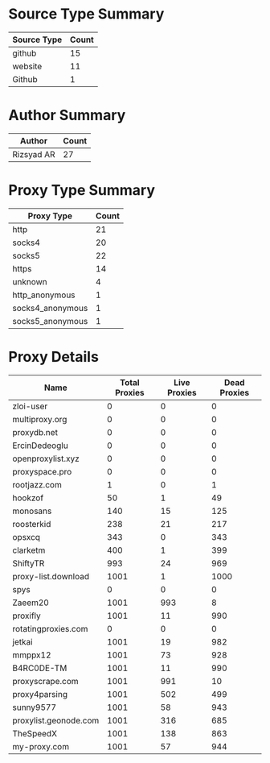 # Source Type Summary

| Source Type | Count |
|-------------|-------|
| github | 15 |
| website | 11 |
| Github | 1 |


# Author Summary

| Author | Count |
|--------|-------|
| Rizsyad AR | 27 |


# Proxy Type Summary

| Proxy Type | Count |
|------------|-------|
| http | 21 |
| socks4 | 20 |
| socks5 | 22 |
| https | 14 |
| unknown | 4 |
| http_anonymous | 1 |
| socks4_anonymous | 1 |
| socks5_anonymous | 1 |


# Proxy Details

| Name | Total Proxies | Live Proxies | Dead Proxies |
|------|---------------|--------------|---------------|
| zloi-user | 0 | 0 | 0 |
| multiproxy.org | 0 | 0 | 0 |
| proxydb.net | 0 | 0 | 0 |
| ErcinDedeoglu | 0 | 0 | 0 |
| openproxylist.xyz | 0 | 0 | 0 |
| proxyspace.pro | 0 | 0 | 0 |
| rootjazz.com | 1 | 0 | 1 |
| hookzof | 50 | 1 | 49 |
| monosans | 140 | 15 | 125 |
| roosterkid | 238 | 21 | 217 |
| opsxcq | 343 | 0 | 343 |
| clarketm | 400 | 1 | 399 |
| ShiftyTR | 993 | 24 | 969 |
| proxy-list.download | 1001 | 1 | 1000 |
| spys | 0 | 0 | 0 |
| Zaeem20 | 1001 | 993 | 8 |
| proxifly | 1001 | 11 | 990 |
| rotatingproxies.com | 0 | 0 | 0 |
| jetkai | 1001 | 19 | 982 |
| mmppx12 | 1001 | 73 | 928 |
| B4RC0DE-TM | 1001 | 11 | 990 |
| proxyscrape.com | 1001 | 991 | 10 |
| proxy4parsing | 1001 | 502 | 499 |
| sunny9577 | 1001 | 58 | 943 |
| proxylist.geonode.com | 1001 | 316 | 685 |
| TheSpeedX | 1001 | 138 | 863 |
| my-proxy.com | 1001 | 57 | 944 |
